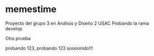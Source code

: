 # memestime
Proyecto del grupo 3 en Análisis y Diseño 2 USAC
Probando la rama develop

Otra prueba

probando 123, probando 123 soooonido!!!
